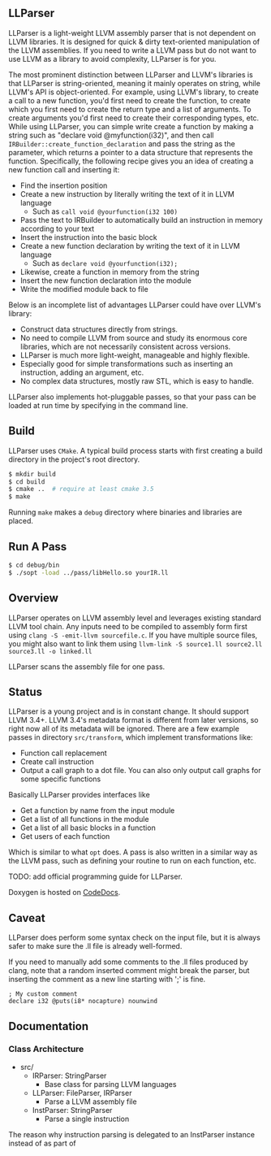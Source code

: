 ## LLParser

LLParser is a light-weight LLVM assembly parser that is not dependent on LLVM libraries. It is designed
for quick & dirty text-oriented manipulation of the LLVM assemblies. If you need to write a LLVM pass 
but do not want to use LLVM as a library to avoid complexity, LLParser is for you.

The most prominent distinction between LLParser and LLVM's libraries is that LLParser 
is string-oriented, meaning it mainly operates on string, while LLVM's API is
object-oriented. For example, using LLVM's library, to create a call to a new function, you'd 
first need to create the function, to create which you first need to create the return type 
and a list of arguments. To create arguments you'd first need to create their corresponding types, etc.
While using LLParser, you can simple write create a function by making a string such as 
"declare void @myfunction(i32)", and then call `IRBuilder::create_function_declaration` and pass 
the string as the parameter, which returns a pointer to a data structure that represents the function. 
Specifically, the following recipe gives you an idea of creating a new function call and inserting it:

- Find the insertion position
- Create a new instruction by literally writing the text of it in LLVM language
  - Such as `call void @yourfunction(i32 100)`
- Pass the text to IRBuilder to automatically build an instruction in memory according to your text
- Insert the instruction into the basic block
- Create a new function declaration by writing the text of it in LLVM language
  - Such as `declare void @yourfunction(i32);`
- Likewise, create a function in memory from the string
- Insert the new function declaration into the module
- Write the modified module back to file

Below is an incomplete list of advantages LLParser could have over LLVM's library:

- Construct data structures directly from strings.
- No need to compile LLVM from source and study its enormous core libraries, which are not necessarily consistent across versions.
- LLParser is much more light-weight, manageable and highly flexible.
- Especially good for simple transformations such as inserting an instruction, adding an argument, etc.
- No complex data structures, mostly raw STL, which is easy to handle.

LLParser also implements hot-pluggable passes, so that your pass can be loaded at run time by specifying in the command line.

## Build

LLParser uses `CMake`. A typical build process starts with first creating a build directory in the project's root directory.

```bash
$ mkdir build
$ cd build
$ cmake ..  # require at least cmake 3.5
$ make
```

Running `make` makes a `debug` directory where binaries and libraries are placed. 

## Run A Pass

```bash
$ cd debug/bin
$ ./sopt -load ../pass/libHello.so yourIR.ll
```

## Overview

LLParser operates on LLVM assembly level and leverages existing standard LLVM tool chain. Any inputs
need to be compiled to assembly form first using
`clang -S -emit-llvm sourcefile.c`. If you have multiple source files, you might also want to link them
using `llvm-link -S source1.ll source2.ll source3.ll -o linked.ll`

LLParser scans the assembly file for one pass.


## Status

LLParser is a young project and is in constant change. It should support LLVM 3.4+. LLVM 3.4's metadata format is different from later
versions, so right now all of its metadata will be ignored. There are a few example passes in directory 
`src/transform`, which implement transformations like:

- Function call replacement
- Create call instruction
- Output a call graph to a dot file. You can also only output call graphs for some specific functions

Basically LLParser provides interfaces like 
- Get a function by name from the input module
- Get a list of all functions in the module
- Get a list of all basic blocks in a function
- Get users of each function

Which is similar to what `opt` does. A pass is also written in a similar way as the LLVM pass, such as defining your routine to run on each function, etc. 

TODO: add official programming guide for LLParser.

Doxygen is hosted on [CodeDocs](https://codedocs.xyz/GentlyGuitar/LLParser/classes.html).


## Caveat

LLParser does perform some syntax check on the input file, but it is always safer to make 
sure the .ll file is already well-formed.

If you need to manually add some comments to the .ll files produced by clang, note that
a random inserted comment might break the parser, but inserting the comment as a new line
starting with ';' is fine.

```
; My custom comment
declare i32 @puts(i8* nocapture) nounwind
```

## Documentation

### Class Architecture

- src/
  - IRParser: StringParser
    - Base class for parsing LLVM languages
  - LLParser: FileParser, IRParser
    - Parse a LLVM assembly file
  - InstParser: StringParser
    - Parse a single instruction

The reason why instruction parsing is delegated to an InstParser instance instead of as part of 